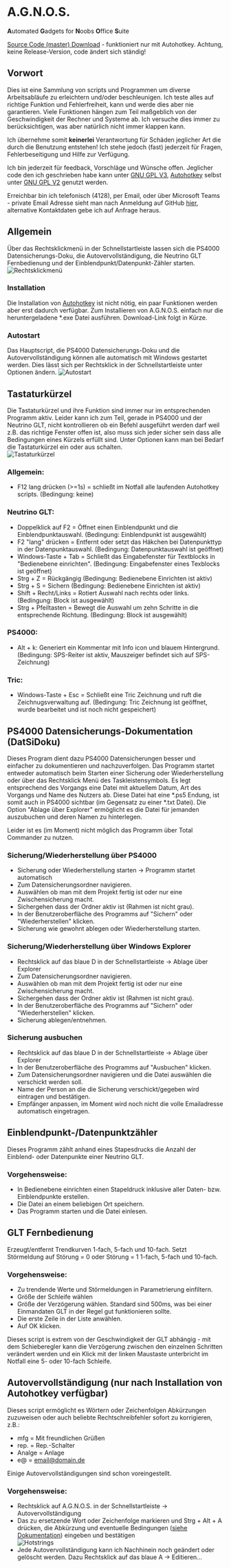 # A.G.N.O.S.
**A**utomated **G**adgets for **N**oobs **O**ffice **S**uite

[Source Code (master) Download](https://github.com/tonkomnom/AGNOS/archive/master.zip) - funktioniert nur mit Autohotkey. Achtung, keine Release-Version, code ändert sich ständig!

## Vorwort
Dies ist eine Sammlung von scripts und Programmen um diverse Arbeitsabläufe zu erleichtern und/oder beschleunigen. Ich teste alles auf richtige Funktion und Fehlerfreiheit, kann und werde dies aber nie garantieren. Viele Funktionen hängen zum Teil maßgeblich von der Geschwindigkeit der Rechner und Systeme ab. Ich versuche dies immer zu berücksichtigen, was aber natürlich nicht immer klappen kann.

Ich übernehme somit **keinerlei** Verantwortung für Schäden jeglicher Art die durch die Benutzung entstehen! Ich stehe jedoch (fast) jederzeit für Fragen, Fehlerbeseitigung und Hilfe zur Verfügung.

Ich bin jederzeit für feedback, Vorschläge und Wünsche offen. Jeglicher code den ich geschrieben habe kann unter [GNU GPL V3](https://www.gnu.org/licenses/gpl-3.0.en.html), [Autohotkey](https://autohotkey.com/) selbst unter [GNU GPL V2](https://www.gnu.org/licenses/gpl-2.0.html) genutzt werden.

Erreichbar bin ich telefonisch (4128), per Email, oder über Microsoft Teams - private Email Adresse sieht man nach Anmeldung auf GitHub [hier](https://github.com/tonkomnom "Tonk's GitHub Profil"), alternative Kontaktdaten gebe ich auf Anfrage heraus.

## Allgemein
Über das Rechtsklickmenü in der Schnellstartleiste lassen sich die PS4000 Datensicherungs-Doku, die Autovervollständigung, die Neutrino GLT Fernbedienung und der Einblendpunkt/Datenpunkt-Zähler starten.</br>
![](https://i.imgur.com/pDZA7ET.png "Rechtsklickmenü")

### Installation
Die Installation von [Autohotkey](https://autohotkey.com/) ist nicht nötig, ein paar Funktionen werden aber erst dadurch verfügbar. Zum Installieren von A.G.N.O.S. einfach nur die heruntergeladene \*.exe Datei ausführen. Download-Link folgt in Kürze.

### Autostart
Das Hauptscript, die PS4000 Datensicherungs-Doku und die Autovervollständigung können alle automatisch mit Windows gestartet werden. Dies lässt sich per Rechtsklick in der Schnellstartleiste unter Optionen ändern.
![](https://i.imgur.com/SDpKuTu.png "Autostart")

## Tastaturkürzel
Die Tastaturkürzel und ihre Funktion sind immer nur im entsprechenden Programm aktiv. Leider kann ich zum Teil, gerade in PS4000 und der Neutrino GLT, nicht kontrollieren ob ein Befehl ausgeführt werden darf weil z.B. das richtige Fenster offen ist, also muss sich jeder sicher sein dass alle Bedingungen eines Kürzels erfüllt sind. Unter Optionen kann man bei Bedarf die Tastaturkürzel ein oder aus schalten.</br>
![](https://i.imgur.com/i4coHvu.png "Tastaturkürzel")

### Allgemein:
- F12 lang drücken (>=1s) = schließt im Notfall alle laufenden Autohotkey scripts. (Bedingung: keine)

### Neutrino GLT:
- Doppelklick auf F2 = Öffnet einen Einblendpunkt und die Einblendpunktauswahl. (Bedingung: Einblendpunkt ist ausgewählt)
- F2 "lang" drücken = Entfernt oder setzt das Häkchen bei Datenpunkttyp in der Datenpunktauswahl. (Bedingung: Datenpunktauswahl ist geöffnet)
- Windows-Taste + Tab = Schließt das Eingabefenster für Textblocks in "Bedienebene einrichten". (Bedingung: Eingabefenster eines Texblocks ist geöffnet)
- Strg + Z = Rückgängig (Bedingung: Bedienebene Einrichten ist aktiv)
- Strg + S = Sichern (Bedingung: Bedienebene Einrichten ist aktiv)
- Shift + Recht/Links = Rotiert Auswahl nach rechts oder links. (Bedingung: Block ist ausgewählt)
- Strg + Pfeiltasten = Bewegt die Auswahl um zehn Schritte in die entsprechende Richtung. (Bedingung: Block ist ausgewählt)

### PS4000:
- Alt + k: Generiert ein Kommentar mit Info icon und blauem Hintergrund. (Bedingung: SPS-Reiter ist aktiv, Mauszeiger befindet sich auf SPS-Zeichnung)

### Tric:
- Windows-Taste + Esc = Schließt eine Tric Zeichnung und ruft die Zeichnugsverwaltung auf. (Bedingung: Tric Zeichnung ist geöffnet, wurde bearbeitet und ist noch nicht gespeichert)

## PS4000 Datensicherungs-Dokumentation (DatSiDoku)
Dieses Program dient dazu PS4000 Datensicherungen besser und einfacher zu dokumentieren und nachzuverfolgen. Das Programm startet entweder automatisch beim Starten einer Sicherung oder Wiederherstellung oder über das Rechtsklick Menü des Taskleistensymbols. Es legt entsprechend des Vorgangs eine Datei mit aktuellem Datum, Art des Vorgangs und Name des Nutzers ab. Diese Datei hat eine \*.ps5 Endung, ist somit auch in PS4000 sichtbar (im Gegensatz zu einer \*.txt Datei). Die Option "Ablage über Explorer" ermöglicht es die Datei für jemanden auszubuchen und deren Namen zu hinterlegen.

Leider ist es (im Moment) nicht möglich das Programm über Total Commander zu nutzen.

### Sicherung/Wiederherstellung über PS4000
- Sicherung oder Wiederherstellung starten -> Programm startet automatisch
- Zum Datensicherungsordner navigieren.
- Auswählen ob man mit dem Projekt fertig ist oder nur eine Zwischensicherung macht.
- Sichergehen dass der Ordner aktiv ist (Rahmen ist nicht grau).
- In der Benutzeroberfläche des Programms auf "Sichern" oder "Wiederherstellen" klicken.
- Sicherung wie gewohnt ablegen oder Wiederherstellung starten.

### Sicherung/Wiederherstellung über Windows Explorer
- Rechtsklick auf das blaue D in der Schnellstartleiste -> Ablage über Explorer
- Zum Datensicherungsordner navigieren.
- Auswählen ob man mit dem Projekt fertig ist oder nur eine Zwischensicherung macht.
- Sichergehen dass der Ordner aktiv ist (Rahmen ist nicht grau).
- In der Benutzeroberfläche des Programms auf "Sichern" oder "Wiederherstellen" klicken.
- Sicherung ablegen/entnehmen.

### Sicherung ausbuchen
- Rechtsklick auf das blaue D in der Schnellstartleiste -> Ablage über Explorer
- In der Benutzeroberfläche des Programms auf "Ausbuchen" klicken.
- Zum Datensicherungsordner navigieren und die Datei auswählen die verschickt werden soll.
- Name der Person an die die Sicherung verschickt/gegeben wird eintragen und bestätigen.
- Empfänger anpassen, im Moment wird noch nicht die volle Emailadresse automatisch eingetragen.

## Einblendpunkt-/Datenpunktzähler
Dieses Programm zählt anhand eines Stapesdrucks die Anzahl der Einblend- oder Datenpunkte einer Neutrino GLT.

### Vorgehensweise:
- In Bedienebene einrichten einen Stapeldruck inklusive aller Daten- bzw. Einblendpunkte erstellen.
- Die Datei an einem beliebigen Ort speichern.
- Das Programm starten und die Datei einlesen.

## GLT Fernbedienung
Erzeugt/entfernt Trendkurven 1-fach, 5-fach und 10-fach. Setzt Störmeldung auf Störung = 0 oder Störung = 1 1-fach, 5-fach und 10-fach.

### Vorgehensweise:
- Zu trendende Werte und Störmeldungen in Parametrierung einfiltern.
- Größe der Schleife wählen
- Größe der Verzögerung wählen. Standard sind 500ms, was bei einer Einmandaten GLT in der Regel gut funktionieren sollte.
- Die erste Zeile in der Liste anwählen.
- Auf OK klicken.

Dieses script is extrem von der Geschwindigkeit der GLT abhängig - mit dem Schieberegler kann die Verzögerung zwischen den einzelnen Schritten verändert werden und ein Klick mit der linken Maustaste unterbricht im Notfall eine 5- oder 10-fach Schleife.

## Autovervollständigung (nur nach Installation von Autohotkey verfügbar)
Dieses script ermöglicht es Wörtern oder Zeichenfolgen Abkürzungen zuzuweisen oder auch beliebte Rechtschreibfehler sofort zu korrigieren, z.B.:

- mfg = Mit freundlichen Grüßen
- rep. = Rep.-Schalter
- Analge = Anlage
- e@ = email@domain.de

Einige Autovervollständigungen sind schon voreingestellt.

### Vorgehensweise:
- Rechtsklick auf A.G.N.O.S. in der Schnellstartleiste -> Autovervollständigung
- Das zu ersetzende Wort oder Zeichenfolge markieren und Strg + Alt + A drücken, die Abkürzung und eventuelle Bedingungen ([siehe Dokumentation](https://ahkde.github.io/docs/Hotstrings.htm)) eingeben und bestätigen</br>
![](https://i.imgur.com/f9FMJXd.png "Hotstrings")
- Jede Autovervollständigung kann ich Nachhinein noch geändert oder gelöscht werden. Dazu Rechtsklick auf das blaue A -> Editieren...
